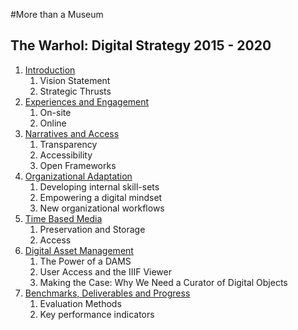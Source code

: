 #More than a Museum

## The Warhol: Digital Strategy 2015 - 2020

1. [Introduction](01_Introduction.md)
	1. Vision Statement
	2. Strategic Thrusts
2. [Experiences and Engagement](02_Experiences_and_Engagement.md)
	1. On-site
	2. Online
3. [Narratives and Access](03_Narratives_and_Access.md)
	1. Transparency
	2. Accessibility
	3. Open Frameworks
4. [Organizational Adaptation](04_Organizational_Adaptation.md)
	1. Developing internal skill-sets
	2. Empowering a digital mindset
	3. New organizational workflows
5. [Time Based Media](05_Time_Based_Media.md) 
	1. Preservation and Storage
	2. Access
6. [Digital Asset Management](06_Digital_Asset_Management.md)
	1. The Power of a DAMS
	2. User Access and the IIIF Viewer
	3. Making the Case: Why We Need a Curator of Digital Objects
7. [Benchmarks, Deliverables and Progress](07_Benchmarks_Deliverables_and_Progress.md)
	1. Evaluation Methods
	2. Key performance indicators

